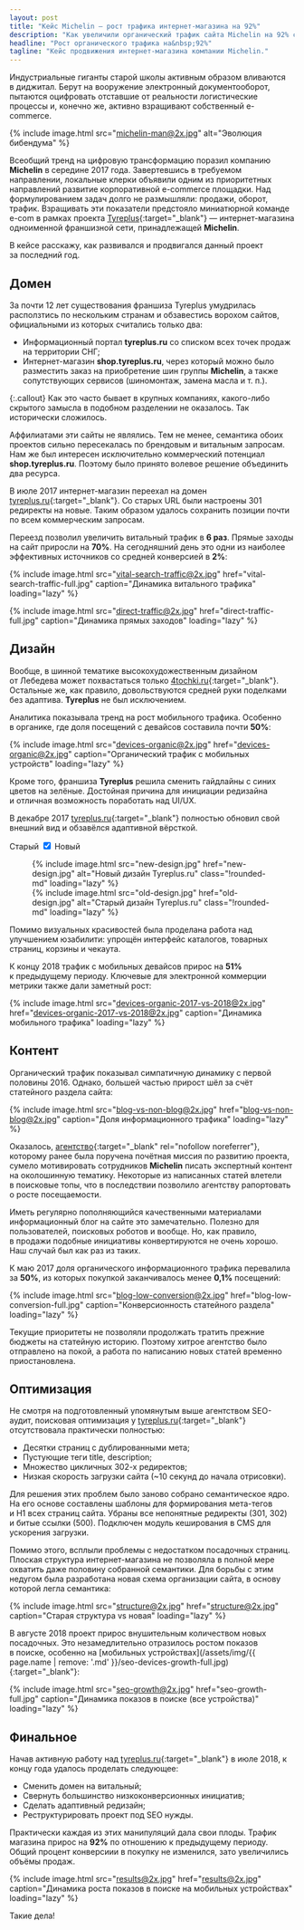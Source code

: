 ```yaml
---
layout: post
title: "Кейс Michelin — рост трафика интернет-магазина на 92%"
description: "Как увеличили органический трафик сайта Michelin на 92% с помощью SEO и редизайна — мобильный трафик вырос на 51%, улучшены конверсия и юзабилити."
headline: "Рост органического трафика на&nbsp;92%"
tagline: "Кейс продвижения интернет-магазина компании Michelin."
---
```


Индустриальные гиганты старой школы активным образом вливаются в&nbsp;диджитал. Берут на&nbsp;вооружение электронный документооборот, пытаются оцифровать отставшие от&nbsp;реальности логистические процессы&nbsp;и, конечно&nbsp;же, активно взращивают собственный e-commerce.

{% include image.html
    src="michelin-man@2x.jpg"
    alt="Эволюция бибендума"
%}

Всеобщий тренд на&nbsp;цифровую трансформацию поразил компанию **Michelin** в&nbsp;середине 2017&nbsp;года. Завертевшись в&nbsp;требуемом направлении, локальные клерки объявили одним из&nbsp;приоритетных направлений развитие корпоративной e-commerce площадки. Над формулированием задач долго не&nbsp;размышляли: продажи, оборот, трафик. Взращивать эти показатели предстояло миниатюрной команде e-com в&nbsp;рамках проекта [Tyreplus](https://tyreplus.ru){:target="_blank"}&nbsp;&mdash; интернет-магазина одноименной франшизной сети, принадлежащей **Michelin**.

В&nbsp;кейсе расскажу, как развивался и&nbsp;продвигался данный проект за&nbsp;последний год.

## Домен

За&nbsp;почти 12&nbsp;лет существования франшиза Tyreplus умудрилась расползтись по&nbsp;нескольким странам и&nbsp;обзавестись ворохом сайтов, официальными из&nbsp;которых считались только два:

- Информационный портал **tyreplus.ru** со&nbsp;списком всех точек продаж на&nbsp;территории СНГ;
- Интернет-магазин **shop.tyreplus.ru**, через который можно было разместить заказ на&nbsp;приобретение шин группы **Michelin**, а&nbsp;также сопутствующих сервисов (шиномонтаж, замена масла и&nbsp;т.&nbsp;п.).

{:.callout}
Как это часто бывает в&nbsp;крупных компаниях, какого-либо скрытого замысла в&nbsp;подобном разделении не&nbsp;оказалось. Так исторически сложилось.

Аффилиатами эти сайты не&nbsp;являлись. Тем не&nbsp;менее, семантика обоих проектов сильно пересекалась по&nbsp;брендовым и&nbsp;витальным запросам. Нам&nbsp;же был интересен исключительно коммерческий потенциал **shop.tyreplus.ru**. Поэтому было принято волевое решение объединить два ресурса.

В&nbsp;июле 2017 интернет-магазин переехал на&nbsp;домен [tyreplus.ru](https://tyreplus.ru){:target="_blank"}. Со&nbsp;старых URL были настроены 301 редиректы на&nbsp;новые. Таким образом удалось сохранить позиции почти по&nbsp;всем коммерческим запросам.

Переезд позволил увеличить витальный трафик в&nbsp;**6&nbsp;раз**. Прямые заходы на&nbsp;сайт приросли на&nbsp;**70%**. На&nbsp;сегодняшний день это одни из&nbsp;наиболее эффективных источников со&nbsp;средней конверсией в&nbsp;**2%**:

{% include image.html
    src="vital-search-traffic@2x.jpg"
    href="vital-search-traffic-full.jpg"
    caption="Динамика витального трафика"
    loading="lazy"
%}

{% include image.html
    src="direct-traffic@2x.jpg"
    href="direct-traffic-full.jpg"
    caption="Динамика прямых заходов"
    loading="lazy"
%}

## Дизайн

Вообще, в&nbsp;шинной тематике высокохудожественным дизайном от&nbsp;Лебедева может похвастаться только [4tochki.ru](https://4tochki.ru){:target="_blank"}. Остальные&nbsp;же, как правило, довольствуются средней руки поделками без адаптива. **Tyreplus** не&nbsp;был исключением.

Аналитика показывала тренд на&nbsp;рост мобильного трафика. Особенно в&nbsp;органике, где доля посещений с&nbsp;девайсов составила почти&nbsp;**50%**:

{% include image.html
    src="devices-organic@2x.jpg"
    href="devices-organic@2x.jpg"
    caption="Органический трафик с мобильных устройств"
    loading="lazy"
%}

Кроме того, франшиза **Tyreplus** решила сменить гайдлайны с&nbsp;синих цветов на&nbsp;зелёные. Достойная причина для инициации редизайна и&nbsp;отличная возможность поработать над UI/UX.

В&nbsp;декабре 2017 [tyreplus.ru](https://tyreplus.ru){:target="_blank"} полностью обновил свой внешний вид и&nbsp;обзавёлся адаптивной вёрсткой.

<div class="mb-8">
    <div class="mb-5 flex justify-center">
        <label class="inline-flex items-center font-sans cursor-pointer select-none" for="toggler">
            <span class="mr-3">Старый</span>
            <input id="toggler" type="checkbox" class="peer sr-only" checked />
            <span class="relative h-7 w-12 rounded-full bg-gray-200 transition-all duration-200 ring-offset-[--bg-color] after:absolute after:inset-0.5 after:h-6 after:w-6 after:rounded-full after:bg-[--bg-color] after:transition-all after:duration-200 after:content-[''] peer-checked:bg-[--primary-color] peer-checked:after:translate-x-5 dark:bg-gray-500 rtl:peer-checked:after:-translate-x-full"></span>
            <span class="ml-3">Новый</span>
        </label>
    </div>
    <figure class="bg-[--callout-bg-color] rounded-xl shadow-framed overflow-hidden">
        <div class="p-2 flex items-center">
            <div class="flex space-x-2">
                <span class="w-3 h-3 bg-red-500 rounded-full"></span>
                <span class="w-3 h-3 bg-yellow-500 rounded-full"></span>
                <span class="w-3 h-3 bg-green-500 rounded-full"></span>
            </div>
        </div>
        <div class="px-2 pb-2">
            <div class="toggle-item">
                {% include image.html
                    src="new-design.jpg"
                    href="new-design.jpg"
                    alt="Новый дизайн Tyreplus.ru"
                    class="!rounded-md"
                    loading="lazy"
                %}
            </div>
            <div class="toggle-item invisible h-0">
                {% include image.html
                    src="old-design.jpg"
                    href="old-design.jpg"
                    alt="Старый дизайн Tyreplus.ru"
                    class="!rounded-md"
                    loading="lazy"
                %}
            </div>
        </div>
    </figure>
</div>

<script>
    document.addEventListener('DOMContentLoaded', () => {
        const toggler = document.getElementById('toggler');
        const items = document.querySelectorAll('.toggle-item');
        
        toggler.addEventListener('change', () => {
            items.forEach(item => {
                item.classList.toggle('invisible');
                item.classList.toggle('h-0');
            });
        });
    });
</script>

Помимо визуальных красивостей была проделана работа над улучшением юзабилити: упрощён интерфейс каталогов, товарных страниц, корзины и&nbsp;чекаута.

К&nbsp;концу 2018 трафик с&nbsp;мобильных девайсов прирос на&nbsp;**51%** к&nbsp;предыдущему периоду. Ключевые для электронной коммерции метрики также дали заметный рост:

{% include image.html
    src="devices-organic-2017-vs-2018@2x.jpg"
    href="devices-organic-2017-vs-2018@2x.jpg"
    caption="Динамика мобильного трафика"
    loading="lazy"
%}

## Контент

Органический трафик показывал симпатичную динамику с&nbsp;первой половины 2016. Однако, большей частью прирост шёл за&nbsp;счёт статейного раздела сайта:

{% include image.html
    src="blog-vs-non-blog@2x.jpg"
    href="blog-vs-non-blog@2x.jpg"
    caption="Доля информационного трафика"
    loading="lazy"
%}

Оказалось, [агентство](https://convertmonster.ru/){:target="_blank" rel="nofollow noreferrer"}, которому ранее была поручена почётная миссия по&nbsp;развитию проекта, сумело мотивировать сотрудников **Michelin** писать экспертный контент на&nbsp;околошинную тематику. Некоторые из&nbsp;написанных статей влетели в&nbsp;поисковые топы, что в&nbsp;последствии позволило агентству рапортовать о&nbsp;росте посещаемости.

Иметь регулярно пополняющийся качественными материалами информационный блог на&nbsp;сайте это замечательно. Полезно для пользователей, поисковых роботов и&nbsp;вообще. Но, как правило, в&nbsp;продажи подобные инициативы конвертируются не&nbsp;очень хорошо. Наш случай был как раз из&nbsp;таких.

К&nbsp;маю 2017 доля органического информационного трафика перевалила за&nbsp;**50%**, из&nbsp;которых покупкой заканчивалось менее **0,1%** посещений:

{% include image.html
    src="blog-low-conversion@2x.jpg"
    href="blog-low-conversion-full.jpg"
    caption="Конверсионность статейного раздела"
    loading="lazy"
%}

Текущие приоритеты не&nbsp;позволяли продолжать тратить прежние бюджеты на&nbsp;статейную историю. Поэтому хитрое агентство было отправлено на&nbsp;покой, а&nbsp;работа по&nbsp;написанию новых статей временно приостановлена.

## Оптимизация

Не&nbsp;смотря на&nbsp;подготовленный упомянутым выше агентством SEO-аудит, поисковая оптимизация у&nbsp;[tyreplus.ru](https://tyreplus.ru){:target="_blank"} отсутствовала практически полностью:

- Десятки страниц с&nbsp;дублированными мета;
- Пустующие теги title, description;
- Множество цикличных 302-х редиректов;
- Низкая скорость загрузки сайта (~10 секунд до&nbsp;начала отрисовки).

Для решения этих проблем было заново собрано семантическое ядро. На&nbsp;его основе составлены шаблоны для формирования мета-тегов и&nbsp;H1&nbsp;всех страниц сайта. Убраны все непонятные редиректы (301, 302) и&nbsp;битые ссылки (500). Подключен модуль кеширования в&nbsp;CMS для ускорения загрузки.

Помимо этого, всплыли проблемы с&nbsp;недостатком посадочных страниц. Плоская структура интернет-магазина не&nbsp;позволяла в&nbsp;полной мере охватить даже половину собранной семантики. Для борьбы с&nbsp;этим недугом была разработана новая схема организации сайта, в&nbsp;основу которой легла семантика:

{% include image.html
    src="structure@2x.jpg"
    href="structure@2x.jpg"
    caption="Старая структура vs новая"
    loading="lazy"
%}

В&nbsp;августе 2018 проект прирос внушительным количеством новых посадочных. Это незамедлительно отразилось ростом показов в&nbsp;поиске, особенно на&nbsp;[мобильных устройствах](/assets/img/{{ page.name | remove: '.md' }}/seo-devices-growth-full.jpg){:target="_blank"}:

{% include image.html
    src="seo-growth@2x.jpg"
    href="seo-growth-full.jpg"
    caption="Динамика показов в поиске (все устройства)"
    loading="lazy"
%}

## Финальное

Начав активную работу над [tyreplus.ru](https://tyreplus.ru){:target="_blank"} в&nbsp;июле 2018, к концу года удалось проделать следующее:

- Сменить домен на&nbsp;витальный;
- Свернуть большинство низкоконверсионных инициатив;
- Сделать адаптивный редизайн;
- Реструктурировать проект под SEO нужды.

Практически каждая из&nbsp;этих манипуляций дала свои плоды. Трафик магазина прирос на&nbsp;**92%** по&nbsp;отношению к&nbsp;предыдущему периоду. Общий процент конверсиии в&nbsp;покупку не&nbsp;изменился, зато увеличились объёмы продаж.

{% include image.html
    src="results@2x.jpg"
    href="results@2x.jpg"
    caption="Динамика роста показов в поиске на мобильных устройствах"
    loading="lazy"
%}

Такие дела!
